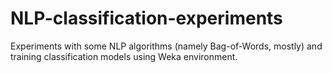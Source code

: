 # NLP-classification-experiments
Experiments with some NLP algorithms (namely Bag-of-Words, mostly) and training classification models using Weka environment.
